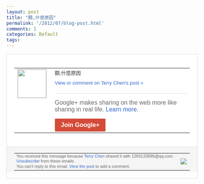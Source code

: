 ```yaml
---
layout: post
title: "額,什麼原因"
permalink: '/2012/07/blog-post.html'
comments: 1
categories: Default
tags: 
---
```

<div style="border:solid 1px #dfdfdf;color:#686868;font:13px Arial"><div style="background-color:#fff;padding:20px;"><table cellpadding="0" cellspacing="0"><tr><td style="padding-right:15px;vertical-align:top"><a href="https://plus.google.com/_/notifications/emlink?emrecipient=109554455967099403328&amp;emid=CJiPluyk-LACFQRz5Qod2WoAAA&amp;path=%2F108643996575278738906&amp;dt=1341139198514&amp;uob=8"><img height="75" src="https://lh3.googleusercontent.com/-KKRGTyJ5Bl0/AAAAAAAAAAI/AAAAAAAAEEY/jllxqER5dCk/s75-c-k-a/photo.jpg" style="border:solid 1px #cccccc;" width="75"/></a></td><td style="width:578px;color:#333;font:13px Arial;vertical-align:top;"><div style="padding-bottom:10px">額,什麼原因</div><a href="https://plus.google.com/_/notifications/emlink?emrecipient=109554455967099403328&amp;emid=CJiPluyk-LACFQRz5Qod2WoAAA&amp;path=%2F108643996575278738906%2Fposts%2FdQqVDXBbvkV%3Fgpinv%3DAMIXal_BjZT8PzvBvnSSSehvNNXtPjUK9BSnZzVNRFGA3ThLBQxMyWk-kDLA4a1MIF5U3xgj-lFG_I9kIVT-TWuJnCILlYpcaOr6sQADMKPc5-mjjAbbB5k&amp;dt=1341139198514&amp;uob=8" style="color:#3366CC;text-decoration:none;">View or comment on Terry Chen's post »</a><div style="margin-top:20px;border-top:solid 1px #dfdfdf"><div style="padding:15px 0;color:#686868;font:16px Arial;">Google+ makes sharing on the web more like sharing in real life. <a href="http://www.google.com/+/learnmore/" style="color:#3366CC;text-decoration:none;">Learn more</a>.</div><a href="https://plus.google.com/_/notifications/emlink?emrecipient=109554455967099403328&amp;emid=CJiPluyk-LACFQRz5Qod2WoAAA&amp;path=%2F%3Fgpinv%3DAMIXal_BjZT8PzvBvnSSSehvNNXtPjUK9BSnZzVNRFGA3ThLBQxMyWk-kDLA4a1MIF5U3xgj-lFG_I9kIVT-TWuJnCILlYpcaOr6sQADMKPc5-mjjAbbB5k&amp;dt=1341139198514&amp;uob=8" style="display:inline-block;padding:7px 15px;background-color:#d44b38; color:#fff;font-size:16px; font-weight:bold;border-radius:2px;-webkit-border-radius:2px; -moz-border-radius:2px;border:solid 1px #c43b28; white-space:nowrap;text-decoration:none">Join Google+</a></div></td></tr></table></div><div style="border-top:solid 1px #dfdfdf;padding:0 20px; background-color:#f5f5f5"><table cellpadding="0" cellspacing="0" style="height:50px"><tbody><tr><td style="vertical-align:middle;width:100%; color:#636363;font:11px Arial; line-height:120%">You received this message because <a href="https://plus.google.com/_/notifications/emlink?emrecipient=109554455967099403328&amp;emid=CJiPluyk-LACFQRz5Qod2WoAAA&amp;path=%2F108643996575278738906%3Fgpinv%3DAMIXal_BjZT8PzvBvnSSSehvNNXtPjUK9BSnZzVNRFGA3ThLBQxMyWk-kDLA4a1MIF5U3xgj-lFG_I9kIVT-TWuJnCILlYpcaOr6sQADMKPc5-mjjAbbB5k&amp;dt=1341139198514&amp;uob=8" style="color:#3366CC;text-decoration:none;">Terry Chen</a> shared it with 1265133686@qq.com. <a href="https://plus.google.com/_/notifications/emlink?emrecipient=109554455967099403328&amp;emid=CJiPluyk-LACFQRz5Qod2WoAAA&amp;path=%2F_%2Fnonplus%2Femailsettings%3Fgpinv%3DAMIXal_BjZT8PzvBvnSSSehvNNXtPjUK9BSnZzVNRFGA3ThLBQxMyWk-kDLA4a1MIF5U3xgj-lFG_I9kIVT-TWuJnCILlYpcaOr6sQADMKPc5-mjjAbbB5k%26est%3DADH5u8UXq5wT867Tl3Imj79x-q3BH1Wpfw0NmnIwuMo-dXzVl4GgYPWYAJP5AXs2-u6_ZLMaaPXxX1YGdOHBXeImCd_JuAbZ1oinESy7m4CdsHt3_kU2KG9T2gyDZ9H7xTnhpp-VTuB6&amp;dt=1341139198514&amp;uob=8" style="color:#3366CC;text-decoration:none;">Unsubscribe</a> from these emails.<br/>You can't reply to this email. <a href="https://plus.google.com/_/notifications/emlink?emrecipient=109554455967099403328&amp;emid=CJiPluyk-LACFQRz5Qod2WoAAA&amp;path=%2F108643996575278738906%2Fposts%2FdQqVDXBbvkV%3Fgpinv%3DAMIXal_BjZT8PzvBvnSSSehvNNXtPjUK9BSnZzVNRFGA3ThLBQxMyWk-kDLA4a1MIF5U3xgj-lFG_I9kIVT-TWuJnCILlYpcaOr6sQADMKPc5-mjjAbbB5k&amp;dt=1341139198514&amp;uob=8" style="color:#3366CC;text-decoration:none;">View the post</a> to add a comment.<br/></td><td><img src="https://ssl.gstatic.com/s2/oz/images/notifications/logo/google-plus-6617a72bb36cc548861652780c9e6ff1.png"/></td></tr></tbody></table></div></div>